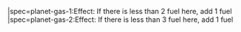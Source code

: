 |spec=planet-gas-1:Effect: If there is less than 2 fuel here, add 1 fuel
|spec=planet-gas-2:Effect: If there is less than 3 fuel here, add 1 fuel
